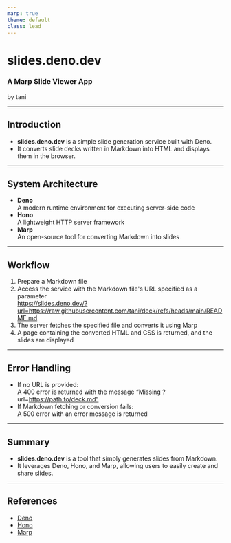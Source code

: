 ```yaml
---
marp: true
theme: default
class: lead
---
```


# slides.deno.dev
### A Marp Slide Viewer App  
by tani

---

## Introduction
- **slides.deno.dev** is a simple slide generation service built with Deno.
- It converts slide decks written in Markdown into HTML and displays them in the browser.

---

## System Architecture
- **Deno**  
  A modern runtime environment for executing server-side code
- **Hono**  
  A lightweight HTTP server framework
- **Marp**  
  An open-source tool for converting Markdown into slides

---

## Workflow
1. Prepare a Markdown file
2. Access the service with the Markdown file's URL specified as a parameter  
   https://slides.deno.dev/?url=https://raw.githubusercontent.com/tani/deck/refs/heads/main/README.md
3. The server fetches the specified file and converts it using Marp
4. A page containing the converted HTML and CSS is returned, and the slides are displayed

---

## Error Handling
- If no URL is provided:  
  A 400 error is returned with the message “Missing ?url=https://path.to/deck.md”
- If Markdown fetching or conversion fails:  
  A 500 error with an error message is returned

---

## Summary
- **slides.deno.dev** is a tool that simply generates slides from Markdown.
- It leverages Deno, Hono, and Marp, allowing users to easily create and share slides.

---

## References
- [Deno](https://deno.land)
- [Hono](https://hono.dev)
- [Marp](https://marp.app)
